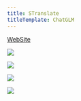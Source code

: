 ```yaml
---
title: STranslate
titleTemplate: ChatGLM
---
```


[WebSite](https://open.bigmodel.cn/)

![](/img/api/chatglm_01.png)

![](/img/api/chatglm_02.png)

![](/img/api/chatglm_03.png)

![](/img/api/chatglm_04.png)
